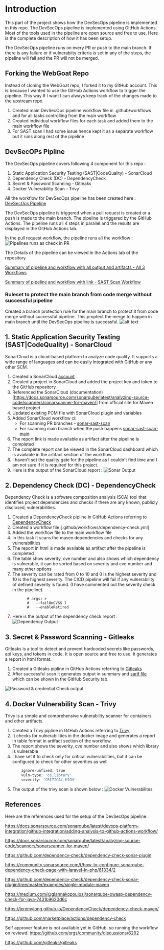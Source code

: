# Introduction

This part of the project shows how the DevSecOps pipeline is implemented in this repo. The DevSecOps pipeline is implemented using GitHub Actions. 
Most of the tools used in the pipeline are open source and free to use. Here is the complete description of how it has been setup.

The DevSecOps pipeline runs on every PR or push to the main branch. If there is any failure or if vulnerabiity criteria is set in any of the steps, the pipeline will fail and the PR will not be merged.

## Forking the WebGoat Repo
Instead of cloning the WebGoat repo, I forked it to my GitHub account. This is because I wanted to use the GitHub Actions workflow to trigger the pipeline. This way If I want I can always keep track of the changes made to the upstream repo.

1. Created main DevSecOps pipeline workflow file in .github/workflows and for all tasks controlling from the main workflow
2. Created individual workflow files for each task and added them to the main workflow file
3. For SAST scan I had some issue hence kept it as a separate workflow but it runs along rest of the pipeline


## DevSecOPs Pipline 
The DevSecOps pipeline covers following 4 component for this repo :
 1. Static Application Security Testing (SAST|CodeQuality) - SonarCloud 
 2. Dependency Check (DC) - DependencyCheck
 3. Secret & Password Scanning - Gitleaks
 4. Docker Vulnerability Scan - Trivy

 All the workflow for DevSecOps pipeline has been created here :
 [DevSecOps Pipeline](.github/workflows/)

The DevSecOps pipeline is triggered when a pull request is created or a push is made to the main branch. The pipeline is triggered by the GitHub Actions. The pipeline runs all 4 steps in parallel and the results are displayed in the GitHub Actions tab.

In the pull request workflow, the pipeline runs all the workflow :
  ![Pipelines runs as check in PR](devsecops-docs/DevSecOpsPipelineInPR.png)

The Details of the pipeline can be viewed in the Actions tab of the repository.

 [Summary of pipeline and workflow with all output and artifacts - All 3 Workflows](devsecops-docs/TheCICDPipelineInActions.pdf)

 [Summary of pipeline and workflow with link - SAST Scan Workflow](devsecops-docs/TheCICDPipelineInActions2.pdf)

### Ruleset to protect the main branch from code merge without successful pipeline
  Created a branch protection rule for the main branch to protect it from code merge without successful pipeline. This proptect the merge to happen in main branch until the DevSecOps pipeline is successful.
  ![alt text](devsecops-docs/github-rule-protect-main.png)




## 1. Static Application Security Testing (SAST|CodeQuality) - SonarCloud 

SonarCloud is a cloud-based platform to analyze code quality. It supports a wide range of languages and can be easily integrated with GitHub or any other SCM.

1. Created a SonarCloud [account](https://sonarcloud.io/organizations/mahaveer-sonar/projects)  
2. Created a project in SonarCloud and added the project key and token to the GitHub repository
3. Referenced the SonarCloud (documentation)[https://docs.sonarsource.com/sonarqube/latest/analyzing-source-code/scanners/sonarscanner-for-maven/] from official site for Maven based project
4. Updated existing POM file with SonarCloud plugin and variables
5. Added SonarCloud workflow ci: 
   -  For scanning PR branches - [sonar-sast-scan](.github/workflows/sonar-sast-scan.yml)
   -  For scanning main branch when the push happens [sonar-sast-scan-main](.github/workflows/main-branch-sast.yml)
6. The report link is made available as artifact after the pipeline is completed
7. The complete report can be viewed in the SonarCloud dashboard which is available in the artifact section of the workflow.
8. I haven't set the quality gate for the pipeline as I couldn't find time and I am not sure if it is required for this project.
9. Here is the output of the SonarCloud report : 
   ![Sonar Output](devsecops-docs/sonar-report.png)


## 2. Dependency Check (DC) - DependencyCheck

Dependency Check is a software composition analysis (SCA) tool that identifies project dependencies and checks if there are any known, publicly disclosed, vulnerabilities.

1. Created a DependencyCheck pipline in GitHub Actions referring to [DependencyCheck](https://github.com/marketplace/actions/dependency-check)
2. Created a workflow file [.github/workflows/dependency-check.yml]
3. Added the workflow file to the main workflow file
4. In this task it scans the maven dependencies and checks for any vulnerabilities
5. The report in html is made available as artifact after the pipeline is completed
6. The table show severity, cve number and also shows which dependency is vulnerable, it can be sorted based on severity and cve number and many other options
7. The severity can be rated from 0 to 10 and 0 is the highest severity and 10 is the highest severity. The CICD pipeline will fail if any vulnerability of defined severity is found. (I have commented out the severity check in the pipeline).
```
          # args: >
          #   --failOnCVSS 7
          #   --enableRetired
```
7. Here is the output of the dependency check report : 
   ![Dependency Output](devsecops-docs/depencecy-scan-output.png)



## 3. Secret & Password Scanning - Gitleaks
Gitleaks is a tool to detect and prevent hardcoded secrets like passwords, api keys, and tokens in code. It is open source and free to use. It generates a report in html format.

1. Created a Gitleaks pipline in GitHub Actions referring to [Gitleaks](https://github.com/gitleaks/gitleaks-action/tree/v2/)
2. After successful scan it generates output in summary and [sarif file](https://docs.github.com/en/code-security/code-scanning/integrating-with-code-scanning/sarif-support-for-code-scanning) which can be shown in the GitHub Security tab.

  ![Password & credential Check output](devsecops-docs/password-output-gitleaks.png)


## 4. Docker Vulnerability Scan - Trivy

Trivy is a simple and comprehensive vulnerability scanner for containers and other artifacts.

1. Created a Trivy pipline in GitHub Actions referring to [Trivy](https://github.com/aquasecurity/trivy-action)
2. It checks for vulnerabilities in the docker image and generates a report in table format in artifact section of the workflow.
3. The report shows the severity, cve number and also shows which library is vulnerable
5. I have set it to check only for critical vulnerabilities, but it can be configured to check for other severities as well.
      ```bash
          ignore-unfixed: true
          vuln-type: 'os,library'
          severity: 'CRITICAL,HIGH'
      ```
6. The output of the trivy scan is shown below : 
   ![Docker Vulnerabilites](devsecops-docs/docker-vulnerability-high.png)






## References
Here are the references used for the setup of the DevSecOps pipeline :


https://docs.sonarsource.com/sonarqube/latest/devops-platform-integration/github-integration/adding-analysis-to-github-actions-workflow/

https://docs.sonarsource.com/sonarqube/latest/analyzing-source-code/scanners/sonarscanner-for-maven/

https://github.com/dependency-check/dependency-check-sonar-plugin

https://community.sonarsource.com/t/how-to-configure-sonarqube-dependency-check-page-with-laravel-in-php/81334/2

https://github.com/dependency-check/dependency-check-sonar-plugin/tree/master/examples/single-module-maven

https://medium.com/@giannakopoulosj/sonarqube-owasp-dependency-check-for-java-7431b9620d6c


https://jeremylong.github.io/DependencyCheck/dependency-check-maven/

https://github.com/marketplace/actions/dependency-check


Self approver feature is not available yet in GitHub. so running the workflow on reviewd.
https://github.com/orgs/community/discussions/6292

https://github.com/gitleaks/gitleaks
